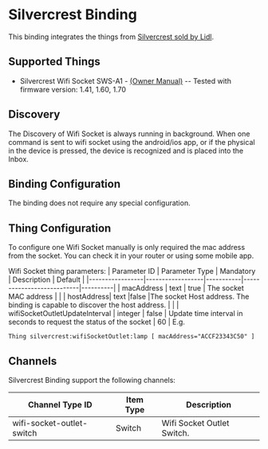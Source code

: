 # Silvercrest Binding

This binding integrates the things from [Silvercrest sold by Lidl](http://www.lidl.de/de/silvercrest/).

## Supported Things

- Silvercrest Wifi Socket SWS-A1 - [(Owner Manual)](http://www.lidl-service.com/static/118127777/103043_FI.pdf)   --   Tested with firmware version: 1.41, 1.60, 1.70


## Discovery

The Discovery of Wifi Socket is always running in background. When one command is sent to wifi socket using the android/ios app, or if the physical in the device is pressed, the device is recognized and is placed into the Inbox.

## Binding Configuration

The binding does not require any special configuration.

## Thing Configuration

To configure one Wifi Socket manually is only required the mac address from the socket. You can check it in your router or using some mobile app.

Wifi Socket thing parameters:
| Parameter ID    | Parameter Type   | Mandatory | Description               | Default  |
|-----------------|------------------|-----------|---------------------------|----------|
| macAddress | text | true | The socket MAC address |  |
| hostAddress| text |false |The socket Host address. The binding is capable to discover the host address. |  |
| wifiSocketOutletUpdateInterval | integer | false | Update time interval in seconds to request the status of the socket | 60 |
E.g.

```
Thing silvercrest:wifiSocketOutlet:lamp [ macAddress="ACCF23343C50" ]
```

## Channels

Silvercrest Binding support the following channels:

| Channel Type ID | Item Type    | Description  |
|-----------------|------------------------|--------------|
| wifi-socket-outlet-switch | Switch | Wifi Socket Outlet Switch. |
